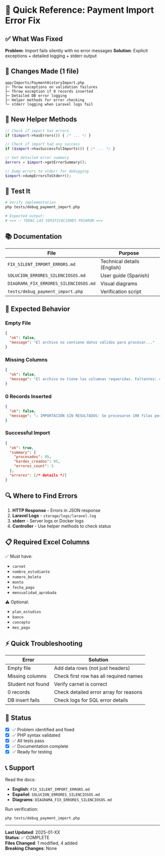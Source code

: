 # 🚀 Quick Reference: Payment Import Error Fix

## ✅ What Was Fixed

**Problem**: Import fails silently with no error messages
**Solution**: Explicit exceptions + detailed logging + stderr output

## 🔧 Changes Made (1 file)

```
app/Imports/PaymentHistoryImport.php
├─ Throw exceptions on validation failures
├─ Throw exception if 0 records inserted
├─ Detailed DB error logging
├─ Helper methods for error checking
└─ stderr logging when Laravel logs fail
```

## 📝 New Helper Methods

```php
// Check if import has errors
if ($import->hasErrors()) { /* ... */ }

// Check if import had any success
if ($import->hasSuccessfulImports()) { /* ... */ }

// Get detailed error summary
$errors = $import->getErrorSummary();

// Dump errors to stderr for debugging
$import->dumpErrorsToStderr();
```

## 🧪 Test It

```bash
# Verify implementation
php tests/debug_payment_import.php

# Expected output:
# === ✅ TODAS LAS VERIFICACIONES PASARON ===
```

## 📚 Documentation

| File | Purpose |
|------|---------|
| `FIX_SILENT_IMPORT_ERRORS.md` | Technical details (English) |
| `SOLUCION_ERRORES_SILENCIOSOS.md` | User guide (Spanish) |
| `DIAGRAMA_FIX_ERRORES_SILENCIOSOS.md` | Visual diagrams |
| `tests/debug_payment_import.php` | Verification script |

## 🎯 Expected Behavior

### Empty File
```json
{
  "ok": false,
  "message": "El archivo no contiene datos válidos para procesar..."
}
```

### Missing Columns
```json
{
  "ok": false,
  "message": "El archivo no tiene las columnas requeridas. Faltantes: carnet, monto"
}
```

### 0 Records Inserted
```json
{
  "ok": false,
  "message": "⚠️ IMPORTACIÓN SIN RESULTADOS: Se procesaron 100 filas pero no se insertó ningún registro..."
}
```

### Successful Import
```json
{
  "ok": true,
  "summary": {
    "procesados": 95,
    "kardex_creados": 95,
    "errores_count": 5
  },
  "errores": [/* details */]
}
```

## 🔍 Where to Find Errors

1. **HTTP Response** - Errors in JSON response
2. **Laravel Logs** - `storage/logs/laravel.log`
3. **stderr** - Server logs or Docker logs
4. **Controller** - Use helper methods to check status

## 📋 Required Excel Columns

✅ Must have:
- `carnet`
- `nombre_estudiante`
- `numero_boleta`
- `monto`
- `fecha_pago`
- `mensualidad_aprobada`

⚠️ Optional:
- `plan_estudios`
- `banco`
- `concepto`
- `mes_pago`

## ⚡ Quick Troubleshooting

| Error | Solution |
|-------|----------|
| Empty file | Add data rows (not just headers) |
| Missing columns | Check first row has all required names |
| Student not found | Verify carnet is correct |
| 0 records | Check detailed error array for reasons |
| DB insert fails | Check logs for SQL error details |

## 🎉 Status

- [x] ✅ Problem identified and fixed
- [x] ✅ PHP syntax validated
- [x] ✅ All tests pass
- [x] ✅ Documentation complete
- [x] ✅ Ready for testing

## 📞 Support

Read the docs:
- **English**: `FIX_SILENT_IMPORT_ERRORS.md`
- **Español**: `SOLUCION_ERRORES_SILENCIOSOS.md`
- **Diagrams**: `DIAGRAMA_FIX_ERRORES_SILENCIOSOS.md`

Run verification:
```bash
php tests/debug_payment_import.php
```

---
**Last Updated**: 2025-01-XX  
**Status**: ✅ COMPLETE  
**Files Changed**: 1 modified, 4 added  
**Breaking Changes**: None
